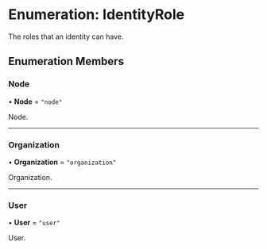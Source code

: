 # Enumeration: IdentityRole

The roles that an identity can have.

## Enumeration Members

### Node

• **Node** = `"node"`

Node.

---

### Organization

• **Organization** = `"organization"`

Organization.

---

### User

• **User** = `"user"`

User.
